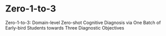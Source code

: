 # Zero-1-to-3
Zero-1-to-3: Domain-level Zero-shot Cognitive Diagnosis via One Batch of Early-bird Students towards Three Diagnostic Objectives
